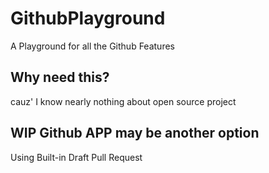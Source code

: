 # GithubPlayground
A Playground for all the Github Features

## Why need this?
cauz' I know nearly nothing about open source project

## WIP Github APP may be another option
Using Built-in Draft Pull Request
